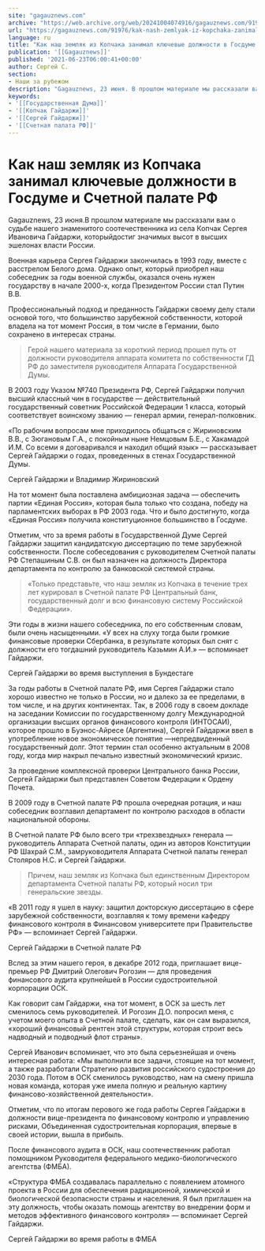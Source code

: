 ```yaml
---
site: "gagauznews.com"
archive: "https://web.archive.org/web/20241004074916/gagauznews.com/91976/kak-nash-zemlyak-iz-kopchaka-zanimal-klyuchevye-dolzhnosti-v-gosdume-i-schetnoj-palate-rf.html"
url: "https://gagauznews.com/91976/kak-nash-zemlyak-iz-kopchaka-zanimal-klyuchevye-dolzhnosti-v-gosdume-i-schetnoj-palate-rf.html"
language: ru
title: "Как наш земляк из Копчака занимал ключевые должности в Госдуме и Счетной палате РФ"
publication: '[[Gagauznews]]'
published: '2021-06-23T06:00:41+00:00'
author: Сергей С.
section:
- Наши за рубежом
description: "Gagauznews, 23 июня. В прошлом материале мы рассказали вам о судьбе нашего знаменитого соотечественника из села Копчак Сергея Ивановича Гайдаржи, который достиг значимых высот в высших эшелонах власти России. Военная карьера Сергея Гайдаржи закончилась в 1993 году, вместе с расстрелом Белого дома. Однако опыт, который приобрел наш собеседник за годы военной службы, оказался очень нужен государству в начале 2000-х, когда Президентом России стал Путин В.В. Профессиональный подход и преданность Гайдаржи своему делу стали основой того, что большинство зарубежной собственности, которой владела на тот момент Россия, в том числе в Германии, было сохранено в интересах страны. Герой нашего материала за короткий […]"
keywords:
- '[[Государственная Дума]]'
- '[[Копчак Гайдаржи]]'
- '[[Сергей Гайдаржи]]'
- '[[Счетная палата РФ]]'
---
```


# Как наш земляк из Копчака занимал ключевые должности в Госдуме и Счетной палате РФ

Gagauznews, 23 июня.В прошлом материале мы рассказали вам о судьбе нашего знаменитого соотечественника из села Копчак Сергея Ивановича Гайдаржи, которыйдостиг значимых высот в высших эшелонах власти России.

Военная карьера Сергея Гайдаржи закончилась в 1993 году, вместе с расстрелом Белого дома. Однако опыт, который приобрел наш собеседник за годы военной службы, оказался очень нужен государству в начале 2000-х, когда Президентом России стал Путин В.В.

Профессиональный подход и преданность Гайдаржи своему делу стали основой того, что большинство зарубежной собственности, которой владела на тот момент Россия, в том числе в Германии, было сохранено в интересах страны.

> Герой нашего материала за короткий период прошел путь от должности руководителя аппарата комитета по собственности ГД РФ до заместителя руководителя Аппарата Государственной Думы.

В 2003 году Указом №740 Президента РФ, Сергей Гайдаржи получил высший классный чин в государстве — действительный государственный советник Российской Федерации 1 класса, который соответствует воинскому званию — генерал армии, генерал-полковник.

«По рабочим вопросам мне приходилось общаться с Жириновским В.В., с Зюгановым Г.А., с покойным ныне Немцовым Б.Е., с Хакамадой И.М. Со всеми я договаривался и находил общий язык» — рассказывает Сергей Гайдаржи о годах, проведенных в стенах Государственной Думы.

Сергей Гайдаржи и Владимир Жириновский

На тот момент была поставлена амбициозная задача — обеспечить партии «Единая Россия», которая была только что создана, победу на парламентских выборах в РФ 2003 года. Что и было достигнуто, когда «Единая Россия» получила конституционное большинство в Госдуме.

Отметим, что за время работы в Государственной Думе Сергей Гайдаржи защитил кандидатскую диссертацию по теме зарубежной собственности. После собеседования с руководителем Счетной палаты РФ Степашиным С.В. он был назначен на должность Директора департамента по контролю за банковской системой страны.

> «Только представьте, что наш земляк из Копчака в течение трех лет курировал в Счетной палате РФ Центральный банк, государственный долг и всю финансовую систему Российской Федерации».

Эти годы в жизни нашего собеседника, по его собственным словам, были очень насыщенными. «У всех на слуху тогда были громкие финансовые проверки Сбербанка, в результате которых был снят с должности его тогдашний руководитель Казьмин А.И.» — вспоминает Гайдаржи.

Сергей Гайдаржи во время выступления в Бундестаге

За годы работы в Счетной палате РФ, имя Сергея Гайдаржи стало хорошо известно не только в России, но и далеко за ее пределами, в том числе, и на других континентах. Так, в 2006 году в своем докладе на заседании Комиссии по государственному долгу Международной организации высших органов финансового контроля (ИНТОСАИ), которое прошло в Буэнос-Айресе (Аргентина), Сергей Гайдаржи ввел в употребление новое экономическое понятие —непредвиденный государственный долг. Этот термин стал особенно актуальным в 2008 году, когда мир накрыл печально известный экономический кризис.

За проведение комплексной проверки Центрального банка России, Сергей Гайдаржи был представлен Советом Федерации к Ордену Почета.

В 2009 году в Счетной палате РФ прошла очередная ротация, и наш собеседник возглавил департамент по контролю расходов в области национальной обороны.

В Счетной палате РФ было всего три «трехзвездных» генерала — руководитель Аппарата Счетной палаты, один из авторов Конституции РФ Шахрай С.М., замруководителя Аппарата Счетной палаты генерал Столяров Н.С. и Сергей Гайдаржи.

> Причем, наш земляк из Копчака был единственным Директором департамента Счетной палаты РФ, который носил три генеральские звезды.

«В 2011 году я ушел в науку: защитил докторскую диссертацию в сфере зарубежной собственности, возглавляя к тому времени кафедру финансового контроля в Финансовом университете при Правительстве РФ» — вспоминает Сергей Гайдаржи.

Сергей Гайдаржи в Счетной палате РФ

Вслед за этим нашего героя, в декабре 2012 года, приглашает вице-премьер РФ Дмитрий Олегович Рогозин — для проведения финансового аудита крупнейшей в России судостроительной корпорации ОСК.

Как говорит сам Гайдаржи, «на тот момент, в ОСК за шесть лет сменилось семь руководителей. И Рогозин Д.О. попросил меня, с учетом моего опыта в Счетной палате, сделать, как он сам выразился, «хороший финансовый рентген этой структуры, которая строит весь надводный и подводный флот страны».

Сергей Иванович вспоминает, что это была серьезнейшая и очень интересная работа: «Мы выполнили все задачи, стоящие на тот момент, а также разработали Стратегию развития российского судостроения до 2030 года. Потом в ОСК сменилось руководство, нам на смену пришла новая команда, которая уже имела полную и реальную картину финансово-хозяйственной деятельности».

Отметим, что по итогам перового же года работы Сергея Гайдаржи в должности вице-президента по финансовому контролю и управлению рисками, Объединенная судостроительная корпорация, впервые в своей истории, вышла в прибыль.

После финансового аудита в ОСК, наш соотечественник работал помощником Руководителя федерального медико-биологического агентства (ФМБА).

«Структура ФМБА создавалась параллельно с появлением атомного проекта в России для обеспечения радиационной, химической и биологической безопасности страны и населения. Я был приглашен на эту должность, чтобы оказать помощь агентству во внедрении форм и методов эффективного финансового контроля» — вспоминает Сергей Гайдаржи.

Сергей Гайдаржи во время работы в ФМБА